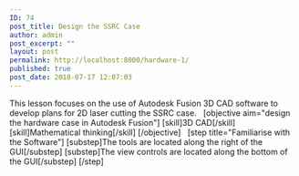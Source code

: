 ```yaml
---
ID: 74
post_title: Design the SSRC Case
author: admin
post_excerpt: ""
layout: post
permalink: http://localhost:8000/hardware-1/
published: true
post_date: 2018-07-17 12:07:03
---
```

This lesson focuses on the use of Autodesk Fusion 3D CAD software to develop plans for 2D laser cutting the SSRC case.   [objective aim="design the hardware case in Autodesk Fusion"] [skill]3D CAD[/skill] [skill]Mathematical thinking[/skill] [/objective]   [step title="Familiarise with the Software"] [substep]The tools are located along the right of the GUI[/substep] [substep]The view controls are located along the bottom of the GUI[/substep] [/step]